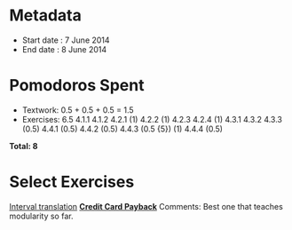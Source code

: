 Metadata
========

- Start date : 7 June 2014
- End date : 8 June 2014

Pomodoros Spent
==============

- Textwork: 0.5 + 0.5 + 0.5 = 1.5
- Exercises: 6.5
4.1.1 4.1.2 4.2.1 (1)
4.2.2 (1)
4.2.3 4.2.4 (1)
4.3.1 4.3.2 4.3.3 (0.5)
4.4.1 (0.5)
4.4.2 (0.5)
4.4.3 (0.5 {5}) (1)
4.4.4 (0.5)

**Total: 8**

Select Exercises
================
[Interval translation](http://htdp.org/2003-09-26/Book/curriculum-Z-H-7.html#node_thm_4.2.1)
**[Credit Card Payback](http://htdp.org/2003-09-26/Book/curriculum-Z-H-7.html#node_thm_4.4.3)**
Comments: Best one that teaches modularity so far.
